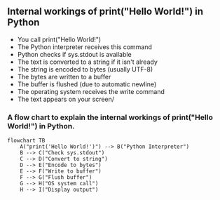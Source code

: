 ## Internal workings of print("Hello World!") in Python

- You call print("Hello World!")
- The Python interpreter receives this command
- Python checks if sys.stdout is available
- The text is converted to a string if it isn't already
- The string is encoded to bytes (usually UTF-8)
- The bytes are written to a buffer
- The buffer is flushed (due to automatic newline)
- The operating system receives the write command
- The text appears on your screen/

### A flow chart to explain the internal workings of print("Hello World!") in Python.
```mermaid
flowchart TB
    A("print('Hello World!')") --> B("Python Interpreter")
    B --> C("Check sys.stdout")
    C --> D("Convert to string")
    D --> E("Encode to bytes")
    E --> F("Write to buffer")
    F --> G("Flush buffer")
    G --> H("OS system call")
    H --> I("Display output")
```
